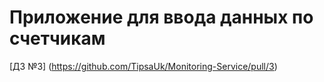 <!-- ABOUT THE PROJECT -->
# Приложение для ввода данных по счетчикам

[ДЗ №3] (https://github.com/TipsaUk/Monitoring-Service/pull/3)
 
